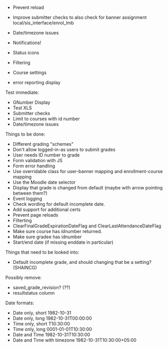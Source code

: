 * Prevent reload
* Improve submitter checks to also check for banner assignment local/sis\_interface/enrol\_lmb
* Date/timezone issues
* Notifications!

* Status icons
* Filtering
* Course settings
* error reporting display

Test immediate:
* GNumber Display
* Test XLS
* Submitter checks
* Limit to courses with id number
* Date/timezone issues


Things to be done:
* Different grading "schemes"
* Don't allow logged-in-as users to submit grades
* User needs ID number to grade
* Form validation with JS
* Form error handling
* Use overridable class for user-banner mapping and enrollment-course mapping
* Use the Moodle date selector
* Display that grade is changed from default (maybe with arrow pointing between them?)
* Event logging
* Check wording for default incomplete date.
* Add support for additional certs
* Prevent page reloads
* Filterting
* ClearFinalGradeExpirationDateFlag and ClearLastAttendanceDateFlag
* Make sure course has idnumber returned.
* Make sure gradee has idnumber
* Start/end date (if missing enddate in particular)

Things that need to be looked into:
* Default incomplete grade, and should changing that be a setting? (SHAINCG)

Possibly remove:
* saved\_grade\_revision? (??)
* resultstatus column


Date formats:
* Date only, short 1982-10-31 
* Date only, long 1982-10-31T00:00:00 
* Time only, short T10:30:00 
* Time only, long 0001-01-01T10:30:00 
* Date and Time 1982-10-31T10:30:00 
* Date and Time with timezone 1982-10-31T10:30:00+05:00 
